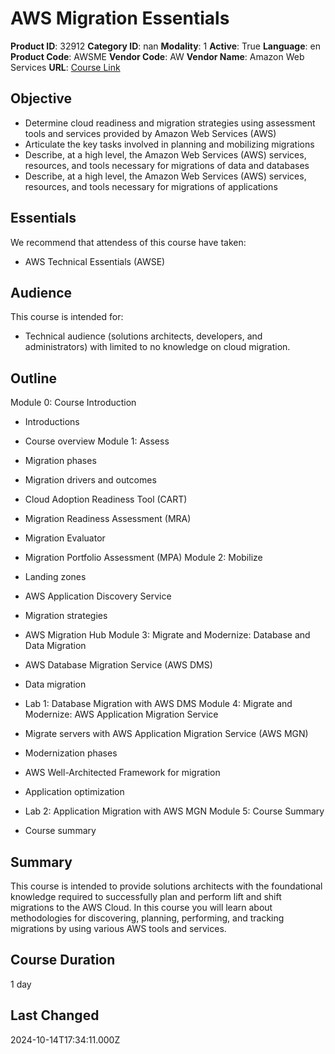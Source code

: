 # AWS Migration Essentials

**Product ID**: 32912
**Category ID**: nan
**Modality**: 1
**Active**: True
**Language**: en
**Product Code**: AWSME
**Vendor Code**: AW
**Vendor Name**: Amazon Web Services
**URL**: [Course Link](https://www.fastlaneus.com/course/amazon-awsme)

## Objective
- Determine cloud readiness and migration strategies using assessment tools and services provided by Amazon Web Services (AWS)
- Articulate the key tasks involved in planning and mobilizing migrations
- Describe, at a high level, the Amazon Web Services (AWS) services, resources, and tools necessary for migrations of data and databases
- Describe, at a high level, the Amazon Web Services (AWS) services, resources, and tools necessary for migrations of applications

## Essentials
We recommend that attendess of this course have taken:


- AWS Technical Essentials (AWSE)

## Audience
This course is intended for:



- Technical audience (solutions architects, developers, and administrators) with limited to no knowledge on cloud migration.

## Outline
Module 0: Course Introduction


- Introductions
- Course overview
Module 1: Assess


- Migration phases
- Migration drivers and outcomes
- Cloud Adoption Readiness Tool (CART)
- Migration Readiness Assessment (MRA)
- Migration Evaluator
- Migration Portfolio Assessment (MPA)
Module 2: Mobilize


- Landing zones
- AWS Application Discovery Service
- Migration strategies
- AWS Migration Hub
Module 3: Migrate and Modernize: Database and Data Migration


- AWS Database Migration Service (AWS DMS)
- Data migration
- Lab 1: Database Migration with AWS DMS
Module 4: Migrate and Modernize: AWS Application Migration Service


- Migrate servers with AWS Application Migration Service (AWS MGN)
- Modernization phases
- AWS Well-Architected Framework for migration
- Application optimization
- Lab 2: Application Migration with AWS MGN
Module 5: Course Summary


- Course summary

## Summary
This course is intended to provide solutions architects with the foundational knowledge required to successfully plan and perform lift and shift migrations to the AWS Cloud. In this course you will learn about
methodologies for discovering, planning, performing, and tracking migrations by using various AWS tools and services.

## Course Duration
1 day

## Last Changed
2024-10-14T17:34:11.000Z

